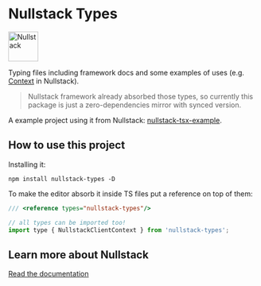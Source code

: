 # Nullstack Types

<img src='https://raw.githubusercontent.com/nullstack/nullstack/master/nullstack.png' height='60' alt='Nullstack' />

Typing files including framework docs and some examples of uses (e.g. [Context](https://nullstack.app/context) in Nullstack).

> Nullstack framework already absorbed those types, so currently this package is just a zero-dependencies mirror with synced version.

A example project using it from Nullstack: [nullstack-tsx-example](https://github.com/GuiDevloper/nullstack-tsx-example).

## How to use this project

Installing it:

`npm install nullstack-types -D`

To make the editor absorb it inside TS files put a reference on top of them:

```jsx
/// <reference types="nullstack-types"/>

// all types can be imported too!
import type { NullstackClientContext } from 'nullstack-types';
```

## Learn more about Nullstack

[Read the documentation](https://nullstack.app/documentation)